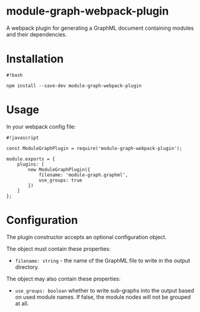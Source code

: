 # module-graph-webpack-plugin #

A webpack plugin for generating a GraphML document containing modules and their dependencies.

# Installation #


```
#!bash

npm install --save-dev module-graph-webpack-plugin
```


# Usage #

In your webpack config file:

```
#!javascript

const ModuleGraphPlugin = require('module-graph-webpack-plugin');

module.exports = {
    plugins: [
        new ModuleGraphPlugin({
            filename: 'module-graph.graphml',
            use_groups: true
        })
    ]
};
```

# Configuration #

The plugin constructor accepts an optional configuration object.

The object must contain these properties:

* ```filename: string``` - the name of the GraphML file to write in the output directory.

The object may also contain these properties:

* ```use_groups: boolean``` whether to write sub-graphs into the output based on used module names. If false, the module nodes will not be grouped at all.